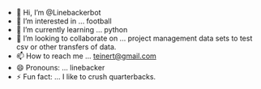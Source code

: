 - 👋 Hi, I’m @Linebackerbot
- 👀 I’m interested in ... football
- 🌱 I’m currently learning ... python
- 💞️ I’m looking to collaborate on ... project management data sets to test csv or other transfers of data.
- 📫 How to reach me ... teinert@gmail.com    
- 😄 Pronouns: ... linebacker
- ⚡ Fun fact: ... I like to crush quarterbacks.

<!---
Linebackerbot/Linebackerbot is a ✨ special ✨ repository because its `README.md` (this file) appears on your GitHub profile.
You can click the Preview link to take a look at your changes.
--->
